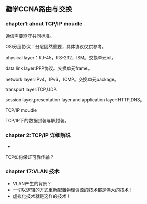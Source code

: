 ## 趣学CCNA路由与交换

### chapter1:about TCP/IP moudle

通信需要遵守共同标准。

OSI分层协议：分层固然重要，具体协议仅供参考。

physical layer：RJ-45，RS-232，ISM。交换单元bit。

data link layer:PPP协议。交换单元frame。

network layer:IPv4，IPv6，ICMP。交换单元package。

transport layer:TCP,UDP.

session layer,presentation layer and application layer:HTTP,DNS。

TCP/IP moudle

TCP/IP下的数据封装与解封装。

### chapter 2:TCP/IP 详细解说
-
TCP如何保证可靠传输？

### chapter 17:VLAN 技术
* VLAN产生的背景？
* 一切以逻辑的方式重新配置物理资源的技术都是伟大的技术！
* 虚拟化技术就是这样的技术！
